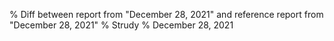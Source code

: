 % Diff between report from "December 28, 2021" and reference report from "December 28, 2021"
% Strudy
% December 28, 2021


